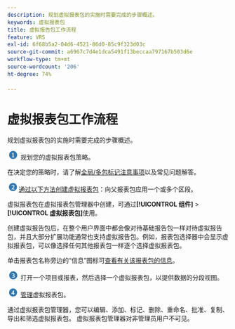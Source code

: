 ```yaml
---
description: 规划虚拟报表包的实施时需要完成的步骤概述。
keywords: 虚拟报表包
title: 虚拟报告包工作流程
feature: VRS
exl-id: 6f68b5a2-04d6-4521-86d0-85c9f323d03c
source-git-commit: a6967c7d4e1dca5491f13beccaa797167b503d6e
workflow-type: tm+mt
source-wordcount: '206'
ht-degree: 74%

---
```


# 虚拟报表包工作流程

规划虚拟报表包的实施时需要完成的步骤概述。

![](/help/admin/tools/manage-rs/edit-settings/general/c-server-side-forwarding/assets/step1_icon.png) 规划您的虚拟报表包策略。

在决定您的策略时，请了解[全局/多包标记注意事项](/help/components/vrs/vrs-considerations.md)以及常见问题解答。

![](/help/admin/tools/manage-rs/edit-settings/general/c-server-side-forwarding/assets/step2_icon.png) [&#x200B; 通过以下方法创建虚拟报表包](/help/components/vrs/c-workflow-vrs/vrs-create.md)：向父报表包应用一个或多个区段。

虚拟报表包在虚拟报表包管理器中创建，可通过&#x200B;**[!UICONTROL 组件]** > **[!UICONTROL 虚拟报表包]**&#x200B;使用。

创建虚拟报告包后，在整个用户界面中都会像对待基础报告包一样对待虚拟报告包，并且大部分扩展功能通常也支持虚拟报告包。例如，报表包选择器中会显示虚拟报表包，可以像选择任何其他报表包一样逐个选择虚拟报表包。

单击报表包名称旁边的“信息”图标可[查看有关该报表包的信息](/help/components/vrs/c-workflow-vrs/vrs-view.md)。

![](/help/admin/tools/manage-rs/edit-settings/general/c-server-side-forwarding/assets/step3_icon.png) 打开一个项目或报表，然后选择一个虚拟报表包，以提供数据的分段视图。

![](assets/step4_icon.png) [管理](/help/components/vrs/c-workflow-vrs/vrs-manage.md)虚拟报表包。

通过虚拟报表包管理器，您可以编辑、添加、标记、删除、重命名、批准、复制、导出和筛选虚拟报表包。 虚拟报表包管理器对非管理员用户不可见。
